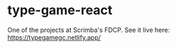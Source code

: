 # type-game-react
One of the projects at Scrimba's FDCP.
See it live here: https://typegamegc.netlify.app/
